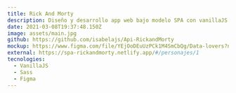 ```yaml
---
title: Rick And Morty
description: Diseño y desarrollo app web bajo modelo SPA con vanillaJS para visualizar y filtrar informacion a cerca de la serie rick and morty
date: 2021-03-08T19:37:48.150Z
image: assets/main.jpg
github: https://github.com/isabelajs/Api-RickandMorty
mockup: https://www.figma.com/file/YEjOoDEuUzPCk1M4SmCbQg/Data-lovers?node-id=0%3A1
external: https://spa-rickandmorty.netlify.app/#/personajes/1
tecnologies:
  - VanillaJS
  - Sass
  - Figma
---
```

